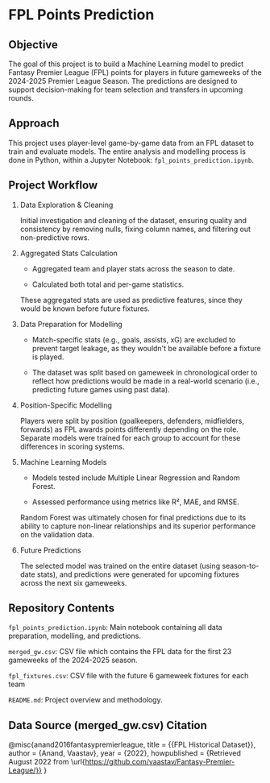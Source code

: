 # FPL Points Prediction

## Objective
The goal of this project is to build a Machine Learning model to predict Fantasy Premier League (FPL) points for players in future gameweeks of the 2024-2025 Premier League Season. The predictions are designed to support decision-making for team selection and transfers in upcoming rounds.

## Approach
This project uses player-level game-by-game data from an FPL dataset to train and evaluate models. The entire analysis and modelling process is done in Python, within a Jupyter Notebook: `fpl_points_prediction.ipynb`.

## Project Workflow
1. Data Exploration & Cleaning
    
    Initial investigation and cleaning of the dataset, ensuring quality and consistency by removing nulls, fixing column names, and filtering out non-predictive rows.

2. Aggregated Stats Calculation

    * Aggregated team and player stats across the season to date.
    
    * Calculated both total and per-game statistics.
    
    These aggregated stats are used as predictive features, since they would be known before future fixtures.

3. Data Preparation for Modelling

    * Match-specific stats (e.g., goals, assists, xG) are excluded to prevent target leakage, as they wouldn't be available before a fixture is played.

    * The dataset was split based on gameweek in chronological order to reflect how predictions would be made in a real-world scenario (i.e., predicting future games using past data).

4. Position-Specific Modelling
    
    Players were split by position (goalkeepers, defenders, midfielders, forwards) as FPL awards points differently depending on the role. Separate models were trained for each group to account for these differences in scoring systems.

5. Machine Learning Models

    * Models tested include Multiple Linear Regression and Random Forest.

    * Assessed performance using metrics like R², MAE, and RMSE.

    Random Forest was ultimately chosen for final predictions due to its ability to capture non-linear relationships and its superior performance on the validation data.

6. Future Predictions
    
    The selected model was trained on the entire dataset (using season-to-date stats), and predictions were generated for upcoming fixtures across the next six gameweeks.

## Repository Contents

`fpl_points_prediction.ipynb`: Main notebook containing all data preparation, modelling, and predictions.

`merged_gw.csv`: CSV file which contains the FPL data for the first 23 gameweeks of the 2024-2025 season.

`fpl_fixtures.csv`: CSV file with the future 6 gameweek fixtures for each team

`README.md`: Project overview and methodology.

## Data Source (merged_gw.csv) Citation
@misc{anand2016fantasypremierleague,
  title = {{FPL Historical Dataset}},
  author = {Anand, Vaastav},
  year = {2022},
  howpublished = {Retrieved August 2022 from \url{https://github.com/vaastav/Fantasy-Premier-League/}}
}